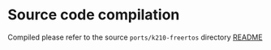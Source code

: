 Source code compilation
========

Compiled please refer to the source `ports/k210-freertos` directory [README](https://github.com/sipeed/MaixPy/blob/master/build.md)



